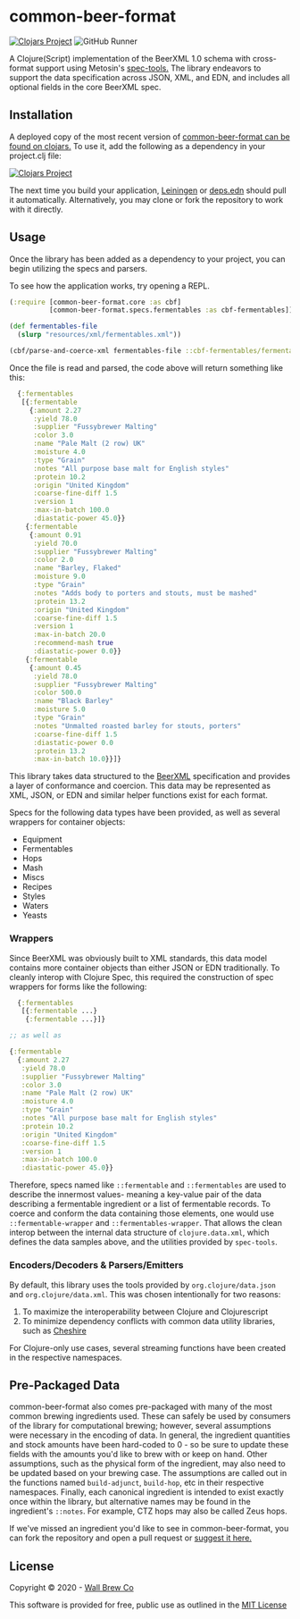 # common-beer-format

[![Clojars Project](https://img.shields.io/clojars/v/com.wallbrew/common-beer-format.svg)](https://clojars.org/com.wallbrew/common-beer-format)
![GitHub Runner](https://github.com/Wall-Brew-Co/common-beer-format/workflows/Clojurescript%20CI/badge.svg)

A Clojure(Script) implementation of the BeerXML 1.0 schema with cross-format support using Metosin's [spec-tools.](https://github.com/metosin/spec-tools)
The library endeavors to support the data specification across JSON, XML, and EDN, and includes all optional fields in the core BeerXML spec.

## Installation

A deployed copy of the most recent version of [common-beer-format can be found on clojars.](https://clojars.org/com.wallbrew/common-beer-format)
To use it, add the following as a dependency in your project.clj file:

[![Clojars Project](https://clojars.org/com.wallbrew/common-beer-format/latest-version.svg)](com.wallbrew/common-beer-format)

The next time you build your application, [Leiningen](https://leiningen.org/) or [deps.edn](https://clojure.org/guides/deps_and_cli) should pull it automatically.
Alternatively, you may clone or fork the repository to work with it directly.

## Usage

Once the library has been added as a dependency to your project, you can begin utilizing the specs and parsers.

To see how the application works, try opening a REPL.

```clj
(:require [common-beer-format.core :as cbf]
          [common-beer-format.specs.fermentables :as cbf-fermentables])

(def fermentables-file
  (slurp "resources/xml/fermentables.xml"))

(cbf/parse-and-coerce-xml fermentables-file ::cbf-fermentables/fermentables-wrapper)
```

Once the file is read and parsed, the code above will return something like this:

```clj
  {:fermentables
   [{:fermentable
     {:amount 2.27
      :yield 78.0
      :supplier "Fussybrewer Malting"
      :color 3.0
      :name "Pale Malt (2 row) UK"
      :moisture 4.0
      :type "Grain"
      :notes "All purpose base malt for English styles"
      :protein 10.2
      :origin "United Kingdom"
      :coarse-fine-diff 1.5
      :version 1
      :max-in-batch 100.0
      :diastatic-power 45.0}}
    {:fermentable
     {:amount 0.91
      :yield 70.0
      :supplier "Fussybrewer Malting"
      :color 2.0
      :name "Barley, Flaked"
      :moisture 9.0
      :type "Grain"
      :notes "Adds body to porters and stouts, must be mashed"
      :protein 13.2
      :origin "United Kingdom"
      :coarse-fine-diff 1.5
      :version 1
      :max-in-batch 20.0
      :recommend-mash true
      :diastatic-power 0.0}}
    {:fermentable
     {:amount 0.45
      :yield 78.0
      :supplier "Fussybrewer Malting"
      :color 500.0
      :name "Black Barley"
      :moisture 5.0
      :type "Grain"
      :notes "Unmalted roasted barley for stouts, porters"
      :coarse-fine-diff 1.5
      :diastatic-power 0.0
      :protein 13.2
      :max-in-batch 10.0}}]}
```

This library takes data structured to the [BeerXML](http://www.beerxml.com/beerxml.htm) specification and provides a layer of conformance and coercion.
This data may be represented as XML, JSON, or EDN and similar helper functions exist for each format.

Specs for the following data types have been provided, as well as several wrappers for container objects:

* Equipment
* Fermentables
* Hops
* Mash
* Miscs
* Recipes
* Styles
* Waters
* Yeasts

### Wrappers

Since BeerXML was obviously built to XML standards, this data model contains more container objects than either JSON or EDN traditionally.
To cleanly interop with Clojure Spec, this required the construction of spec wrappers for forms like the following:

```clj
  {:fermentables
   [{:fermentable ...}
    {:fermentable ...}]}

;; as well as

{:fermentable
  {:amount 2.27
   :yield 78.0
   :supplier "Fussybrewer Malting"
   :color 3.0
   :name "Pale Malt (2 row) UK"
   :moisture 4.0
   :type "Grain"
   :notes "All purpose base malt for English styles"
   :protein 10.2
   :origin "United Kingdom"
   :coarse-fine-diff 1.5
   :version 1
   :max-in-batch 100.0
   :diastatic-power 45.0}}
```

Therefore, specs named like `::fermentable` and `::fermentables` are used to describe the innermost values- meaning a key-value pair of the data describing a fermentable ingredient or a list of fermentable records.
To coerce and conform the data containing those elements, one would use `::fermentable-wrapper` and `::fermentables-wrapper`.
That allows the clean interop between the internal data structure of `clojure.data.xml`, which defines the data samples above, and the utilities provided by `spec-tools`.

### Encoders/Decoders & Parsers/Emitters

By default, this library uses the tools provided by `org.clojure/data.json` and `org.clojure/data.xml`.
This was chosen intentionally for two reasons:

1) To maximize the interoperability between Clojure and Clojurescript
2) To minimize dependency conflicts with common data utility libraries, such as [Cheshire](https://github.com/dakrone/cheshire)

For Clojure-only use cases, several streaming functions have been created in the respective namespaces.

## Pre-Packaged Data

common-beer-format also comes pre-packaged with many of the most common brewing ingredients used.
These can safely be used by consumers of the library for computational brewing; however, several assumptions were necessary in the encoding of data.
In general, the ingredient quantities and stock amounts have been hard-coded to 0 - so be sure to update these fields with the amounts you'd like to brew with or keep on hand.
Other assumptions, such as the physical form of the ingredient, may also need to be updated based on your brewing case.
The assumptions are called out in the functions named `build-adjunct`, `build-hop`, etc in their respective namespaces.
Finally, each canonical ingredient is intended to exist exactly once within the library, but alternative names may be found in the ingredient's `::notes`.
For example, CTZ hops may also be called Zeus hops.

If we've missed an ingredient you'd like to see in common-beer-format, you can fork the repository and open a pull request or [suggest it here.](https://github.com/Wall-Brew-Co/common-beer-format/issues/new?template=data_request.md)

## License

Copyright © 2020 - [Wall Brew Co](https://wallbrew.com/)

This software is provided for free, public use as outlined in the [MIT License](https://github.com/Wall-Brew-Co/common-beer-format/blob/master/LICENSE)
